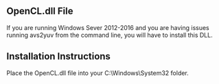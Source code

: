 ## OpenCL.dll File
If you are running Windows Sever 2012-2016 and you are having issues running avs2yuv from the command line, you will have
to install this DLL.

## Installation Instructions
Place the OpenCL.dll file into your C:\Windows\System32 folder.
